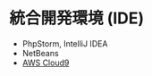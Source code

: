 # 統合開発環境 (IDE)

- PhpStorm, IntelliJ IDEA
- NetBeans
- [AWS Cloud9](https://aws.amazon.com/jp/cloud9/)
